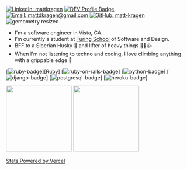 [![LinkedIn: mattkragen][linkedin-badge]][LinkedIn]
[![DEV Profile Badge][dev-badge]][Dev]
[![Email: mattdkragen@gmail.com][gmail-badge]][Gmail]
[![GitHub: matt-kragen][github-follow-badge]][GitHub]
![gemometry resized](https://user-images.githubusercontent.com/56685055/127572202-0044705a-92eb-43c7-8f34-0231ba704c5e.jpeg)

- I'm a software engineer in Vista, CA.
- I’m currently a student at [Turing School](https://turing.io/) of Software and Design.
- BFF to a Siberian Husky 🐾  and lifter of heavy things  💪😎👍
- When I'm not listening to techno and coding, I love climbing anything with a grippable edge  🧗

<!--- SKILLS --->
[![ruby-badge]][Ruby]
[![ruby-on-rails-badge]]
[![python-badge]]
[![django-badge]]
[![postgresql-badge]]
[![heroku-badge]]

<img height="180em" src="https://github-readme-stats.vercel.app/api?username=matt-kragen&show_icons=true&hide=stars&theme=chartreuse-dark" />
<img height="180em" src="https://github-readme-stats.vercel.app/api/top-langs/?username=matt-kragen&theme=chartreuse-dark&layout=compact" />

[Stats Powered by Vercel](https://vercel.com?utm_source=github_readme_stats_team&utm_campaign=oss)

<!---
InOmn1aParatus/InOmn1aParatus is a ✨ special ✨ repository because its `README.md` (this file) appears on your GitHub profile.
You can click the Preview link to take a look at your changes.
--->

<!-- LINKS -->
[GitHub]: https://github.com/matt-kragen
[Gmail]: mailto:mattdkragen@gmail.com
[LinkedIn]: https://www.linkedin.com/in/mattkragen/
[Dev]: https://dev.to/matt-kragen/

<!-- BADGES -->
[github-follow-badge]: https://img.shields.io/github/followers/matt-kragen?label=follow&style=social
[gmail-badge]: https://img.shields.io/badge/gmail-mattdkragen@gmail.com-green?style=flat&logo=gmail&logoColor=white&color=white&labelColor=EA4335
[linkedin-badge]: https://img.shields.io/badge/Matt--Kragen-%23OpenToWork-green?style=flat&logo=Linkedin&logoColor=white&color=success&labelColor=0A66C2
[dev-badge]: https://img.shields.io/badge/DEV-Profile-green
[ruby-badge]: https://img.shields.io/badge/Ruby-CC342D?style=for-the-badge&logo=ruby&logoColor=white
[ruby-on-rails-badge]: https://img.shields.io/badge/Ruby_on_Rails-CC0000?style=for-the-badge&logo=ruby-on-rails&logoColor=white
[python-badge]: https://img.shields.io/badge/Python-14354C?style=for-the-badge&logo=python&logoColor=white
[django-badge]: https://img.shields.io/badge/Django-092E20?style=for-the-badge&logo=django&logoColor=white
[postgresql-badge]: https://img.shields.io/badge/PostgreSQL-316192?style=for-the-badge&logo=postgresql&logoColor=white
[heroku-badge]: https://img.shields.io/badge/Heroku-430098?style=for-the-badge&logo=heroku&logoColor=white
